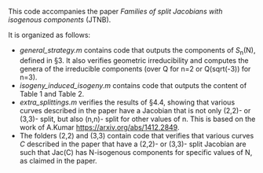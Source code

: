 This code accompanies the paper _Families of split Jacobians with isogenous components_ (JTNB).

It is organized as follows:
- _general_strategy.m_ contains code that outputs the components of _S_<sub>n</sub>(N), defined in §3. It also verifies geometric irreducibility and computes the genera of the irreducible components (over Q for n=2 or Q(sqrt(-3)) for n=3). 
- _isogeny_induced_isogeny.m_ contains code that outputs the content of Table 1 and Table 2.
- _extra_splittings.m_ verifies the results of §4.4, showing that various curves described in the paper have a Jacobian that is not only (2,2)- or (3,3)- split, but also (n,n)- split for other values of n. This is based on the work of A.Kumar https://arxiv.org/abs/1412.2849.
- The folders (2,2) and (3,3) contain code that verifies that various curves _C_ described in the paper that have a (2,2)- or (3,3)- split Jacobian are such that Jac(C) has N-isogenous components for specific values of N, as claimed in the paper.
